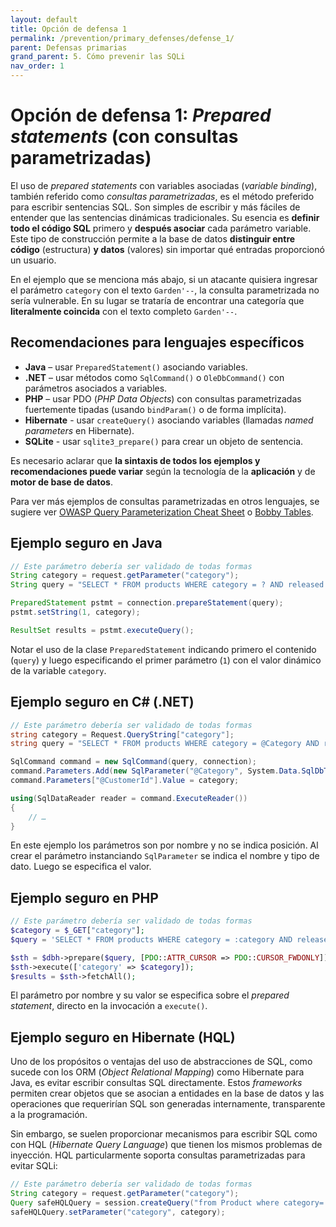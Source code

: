 ```yaml
---
layout: default
title: Opción de defensa 1
permalink: /prevention/primary_defenses/defense_1/
parent: Defensas primarias
grand_parent: 5. Cómo prevenir las SQLi
nav_order: 1
---
```


# Opción de defensa 1: *Prepared statements* (con consultas parametrizadas)

El uso de *prepared statements* con variables asociadas (*variable binding*), también referido como *consultas parametrizadas*, es el método preferido para escribir sentencias SQL. Son simples de escribir y más fáciles de entender que las sentencias dinámicas tradicionales. Su esencia es **definir todo el código SQL** primero y **después asociar** cada parámetro variable. Este tipo de construcción permite a la base de datos **distinguir entre código** (estructura) **y datos** (valores) sin importar qué entradas proporcionó un usuario.

En el ejemplo que se menciona más abajo, si un atacante quisiera ingresar el parámetro `category` con el texto `Garden'--`, la consulta parametrizada no sería vulnerable. En su lugar se trataría de encontrar una categoría que **literalmente coincida** con el texto completo `Garden'--`.

## Recomendaciones para lenguajes específicos

- **Java** – usar `PreparedStatement()` asociando variables.
- **.NET** – usar métodos como `SqlCommand()` o `OleDbCommand()` con parámetros asociados a variables.
- **PHP** – usar PDO (*PHP Data Objects*) con consultas parametrizadas fuertemente tipadas (usando `bindParam()` o de forma implícita).
- **Hibernate** - usar `createQuery()` asociando variables (llamadas *named parameters* en Hibernate).
- **SQLite** - usar `sqlite3_prepare()` para crear un objeto de sentencia.

Es necesario aclarar que **la sintaxis de todos los ejemplos y recomendaciones puede variar** según la tecnología de la **aplicación** y de **motor de base de datos**.

Para ver más ejemplos de consultas parametrizadas en otros lenguajes, se sugiere ver [OWASP Query Parameterization Cheat Sheet][query-param-cheatsheet] o [Bobby Tables][bobby-tables].

## Ejemplo seguro en Java

```java
// Este parámetro debería ser validado de todas formas
String category = request.getParameter("category");
String query = "SELECT * FROM products WHERE category = ? AND released = 1";

PreparedStatement pstmt = connection.prepareStatement(query);
pstmt.setString(1, category);

ResultSet results = pstmt.executeQuery();
```

Notar el uso de la clase `PreparedStatement` indicando primero el contenido (`query`) y luego especificando el primer parámetro (`1`) con el valor dinámico de la variable `category`.

## Ejemplo seguro en C# (.NET)

```csharp
// Este parámetro debería ser validado de todas formas
string category = Request.QueryString["category"];
string query = "SELECT * FROM products WHERE category = @Category AND released = 1";

SqlCommand command = new SqlCommand(query, connection);
command.Parameters.Add(new SqlParameter("@Category", System.Data.SqlDbType.VarChar));
command.Parameters["@CustomerId"].Value = category;

using(SqlDataReader reader = command.ExecuteReader()) 
{
    // …
}
```

En este ejemplo los parámetros son por nombre y no se indica posición. Al crear el parámetro instanciando `SqlParameter` se indica el nombre y tipo de dato. Luego se especifica el valor.

## Ejemplo seguro en PHP

```php
// Este parámetro debería ser validado de todas formas
$category = $_GET["category"];
$query = 'SELECT * FROM products WHERE category = :category AND released = 1';

$sth = $dbh->prepare($query, [PDO::ATTR_CURSOR => PDO::CURSOR_FWDONLY]);
$sth->execute(['category' => $category]);
$results = $sth->fetchAll();
```

El parámetro por nombre y su valor se especifica sobre el *prepared statement*, directo en la invocación a `execute()`.

## Ejemplo seguro en Hibernate (HQL)

Uno de los propósitos o ventajas del uso de abstracciones de SQL, como sucede con los ORM (*Object Relational Mapping*) como Hibernate para Java, es evitar escribir consultas SQL directamente. Estos *frameworks* permiten crear objetos que se asocian a entidades en la base de datos y las operaciones que requerirían SQL son generadas internamente, transparente a la programación.

Sin embargo, se suelen proporcionar mecanismos para escribir SQL como con HQL (*Hibernate Query Language*) que tienen los mismos problemas de inyección. HQL particularmente soporta consultas parametrizadas para evitar SQLi:

```java
// Este parámetro debería ser validado de todas formas
String category = request.getParameter("category");
Query safeHQLQuery = session.createQuery("from Product where category=:category");
safeHQLQuery.setParameter("category", category);
```

[query-param-cheatsheet]: https://cheatsheetseries.owasp.org/cheatsheets/Query_Parameterization_Cheat_Sheet.html
[bobby-tables]: https://bobby-tables.com/